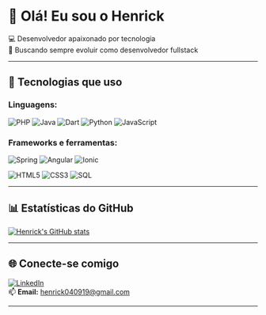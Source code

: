 # 👋 Olá! Eu sou o Henrick

💻 Desenvolvedor apaixonado por tecnologia  
🚀 Buscando sempre evoluir como desenvolvedor fullstack

---

## 🚀 Tecnologias que uso

### Linguagens:
![PHP](https://img.shields.io/badge/PHP-777BB4?logo=php&logoColor=white)
![Java](https://img.shields.io/badge/Java-007396?logo=java&logoColor=white)
![Dart](https://img.shields.io/badge/Dart-0175C2?logo=dart&logoColor=white)
![Python](https://img.shields.io/badge/Python-3776AB?logo=python&logoColor=white)
![JavaScript](https://img.shields.io/badge/JavaScript-F7DF1E?logo=javascript&logoColor=black)


### Frameworks e ferramentas:
![Spring](https://img.shields.io/badge/Spring-6DB33F?logo=spring&logoColor=white)
![Angular](https://img.shields.io/badge/Angular-DD0031?logo=angular&logoColor=white)
![Ionic](https://img.shields.io/badge/Ionic-3880FF?logo=ionic&logoColor=white)

![HTML5](https://img.shields.io/badge/HTML5-E34F26?logo=html5&logoColor=white)
![CSS3](https://img.shields.io/badge/CSS3-1572B6?logo=css3&logoColor=white)
![SQL](https://img.shields.io/badge/SQL-336791?logo=postgresql&logoColor=white)

---

## 📊 Estatísticas do GitHub

[![Henrick's GitHub stats](https://github-readme-stats.vercel.app/api?username=HenrickSilva04&_icons=true&theme=gruvbox)](https://github.com/HenrickSilva04/github-readme-stats)

---

## 🌐 Conecte-se comigo

[![LinkedIn](https://img.shields.io/badge/LinkedIn-blue?logo=linkedin&logoColor=white)](https://www.linkedin.com/in/henrick-silva-ab47a9260)  
📫 **Email:** henrick040919@gmail.com

---

